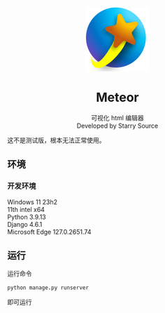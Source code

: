 <p align="center">
    <img src="./meteor.svg" width="147" height="147">
</p>
<p>
<h1 align="center">Meteor</h1>
<p align="center">可视化 html 编辑器<br>
Developed by Starry Source</p>
</p>

这不是测试版，根本无法正常使用。

## 环境
### 开发环境

Windows 11 23h2\
11th intel x64\
Python 3.9.13\
Django 4.6.1\
Microsoft Edge 127.0.2651.74


## 运行
运行命令

```cmd
python manage.py runserver
```
即可运行